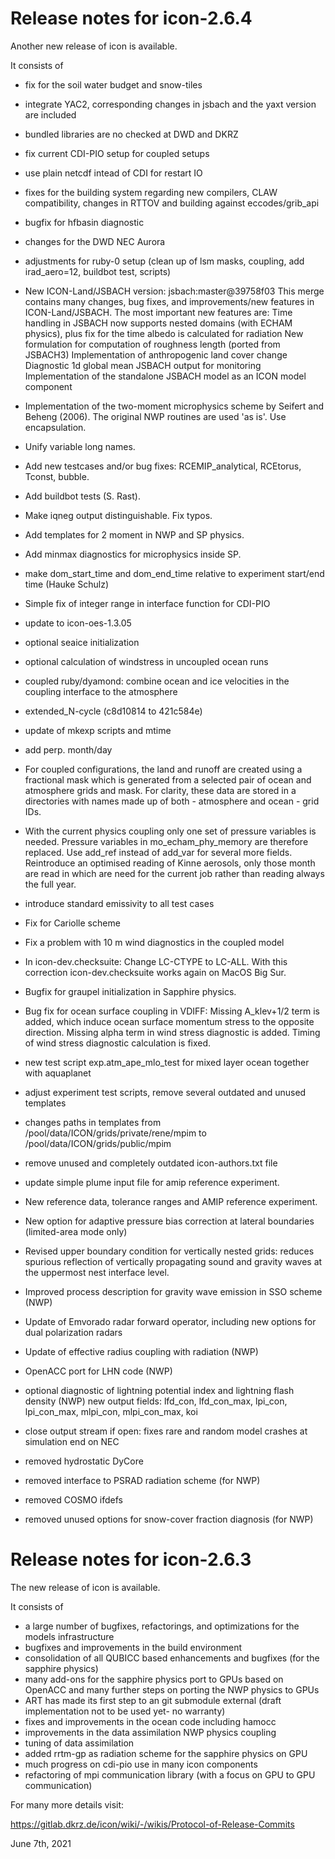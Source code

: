 # Release notes for icon-2.6.4

Another new  release of icon is available.

It consists of

- fix for the soil water budget and snow-tiles
- integrate YAC2, corresponding changes in jsbach and the yaxt version are included
- bundled libraries are no checked at DWD and DKRZ

- fix current CDI-PIO setup for coupled setups
- use plain netcdf intead of CDI for restart IO

- fixes for the building system regarding new compilers, CLAW compatibility, changes in RTTOV and building against eccodes/grib_api

- bugfix for hfbasin diagnostic

- changes for the DWD NEC Aurora

- adjustments for ruby-0 setup (clean up of lsm masks, coupling, add irad_aero=12, buildbot test, scripts)

- New ICON-Land/JSBACH version: jsbach:master@39758f03
  This merge contains many changes, bug fixes, and improvements/new features in ICON-Land/JSBACH.
  The most important new features are:
    Time handling in JSBACH now supports nested domains (with ECHAM physics), plus fix for the time albedo is calculated for radiation
    New formulation for computation of roughness length (ported from JSBACH3) Implementation of anthropogenic land cover change
    Diagnostic 1d global mean JSBACH output for monitoring
    Implementation of the standalone JSBACH model as an ICON model component


- Implementation of the two-moment microphysics scheme by Seifert and Beheng (2006). The original NWP routines are used 'as is'. Use encapsulation.
- Unify variable long names.
- Add new testcases and/or bug fixes: RCEMIP_analytical, RCEtorus, Tconst, bubble.
- Add buildbot tests (S. Rast).
- Make iqneg output distinguishable. Fix typos.
- Add templates for 2 moment in NWP and SP physics.
- Add minmax diagnostics for microphysics inside SP.

- make dom_start_time and dom_end_time relative to experiment start/end time (Hauke Schulz)

- Simple fix of integer range in interface function for CDI-PIO

- update to icon-oes-1.3.05
- optional seaice initialization
- optional calculation of windstress in uncoupled ocean runs
- coupled ruby/dyamond: combine ocean and ice velocities in the coupling interface to the atmosphere

- extended_N-cycle (c8d10814 to 421c584e)

- update of mkexp scripts and mtime

- add perp. month/day

- For coupled configurations, the land and runoff are created using a
  fractional mask which is generated from a selected pair of ocean and
  atmosphere grids and mask. For clarity, these data are stored in a
  directories with names made up of both - atmosphere and ocean - grid
  IDs.

- With the current physics coupling only one set of pressure variables
  is needed. Pressure variables in mo_echam_phy_memory are therefore
  replaced. Use add_ref instead of add_var for several more fields.
  Reintroduce an optimised reading of Kinne aerosols, only those month
  are read in which are need for the current job rather than reading
  always the full year.

- introduce standard emissivity to all test cases
- Fix for Cariolle scheme
- Fix a problem with 10 m wind diagnostics in the coupled model
- In icon-dev.checksuite: Change LC-CTYPE to LC-ALL. With this correction icon-dev.checksuite works again on MacOS Big Sur.
- Bugfix for graupel initialization in Sapphire physics.
- Bug fix for ocean surface coupling in VDIFF:
     Missing A_klev+1/2 term is added, which induce ocean surface momentum stress to the opposite direction.
     Missing alpha term in wind stress diagnostic is added.
     Timing of wind stress diagnostic calculation is fixed.

- new test script exp.atm_ape_mlo_test for mixed layer ocean together with aquaplanet
- adjust experiment test scripts, remove several outdated and unused templates
- changes paths in templates from /pool/data/ICON/grids/private/rene/mpim to /pool/data/ICON/grids/public/mpim
- remove unused and completely outdated icon-authors.txt file
- update simple plume input file for amip reference experiment.

 - New reference data, tolerance ranges and AMIP reference experiment.

- New option for adaptive pressure bias correction at lateral boundaries (limited-area mode only)
- Revised upper boundary condition for vertically nested grids: reduces spurious reflection of vertically propagating sound and gravity waves at the uppermost nest interface level.
- Improved process description for gravity wave emission in SSO scheme (NWP)
- Update of Emvorado radar forward operator, including new options for dual polarization radars
- Update of effective radius coupling with radiation (NWP)
- OpenACC port for LHN code (NWP)
- optional diagnostic of lightning potential index and lightning flash density (NWP)
     new output fields: lfd_con, lfd_con_max, lpi_con, lpi_con_max, mlpi_con, mlpi_con_max, koi
- close output stream if open: fixes rare and random model crashes at simulation end on NEC

- removed hydrostatic DyCore
- removed interface to PSRAD radiation scheme (for NWP)
- removed COSMO ifdefs
- removed unused options for snow-cover fraction diagnosis (for NWP)

# Release notes for icon-2.6.3

The new release of icon is available.

It consists of

- a large number of bugfixes, refactorings, and optimizations for the models infrastructure
- bugfixes and improvements in the build environment
- consolidation of all QUBICC based enhancements and bugfixes (for the sapphire physics)
- many add-ons for the sapphire physics port to GPUs based on OpenACC and many further steps on porting the NWP physics to GPUs
- ART has made its first step to an git submodule external (draft implementation not to be used yet- no warranty)
- fixes and improvements in the ocean code including hamocc
- improvements in the data assimilation NWP physics coupling
- tuning of data assimilation 
- added rrtm-gp as radiation scheme for the sapphire physics on GPU
- much progress on cdi-pio use in many icon components
- refactoring of mpi communication library (with a focus on GPU to GPU communication)

For many more details visit:

https://gitlab.dkrz.de/icon/wiki/-/wikis/Protocol-of-Release-Commits

June 7th, 2021

